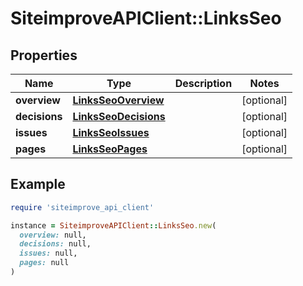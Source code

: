 # SiteimproveAPIClient::LinksSeo

## Properties

| Name | Type | Description | Notes |
| ---- | ---- | ----------- | ----- |
| **overview** | [**LinksSeoOverview**](LinksSeoOverview.md) |  | [optional] |
| **decisions** | [**LinksSeoDecisions**](LinksSeoDecisions.md) |  | [optional] |
| **issues** | [**LinksSeoIssues**](LinksSeoIssues.md) |  | [optional] |
| **pages** | [**LinksSeoPages**](LinksSeoPages.md) |  | [optional] |

## Example

```ruby
require 'siteimprove_api_client'

instance = SiteimproveAPIClient::LinksSeo.new(
  overview: null,
  decisions: null,
  issues: null,
  pages: null
)
```

